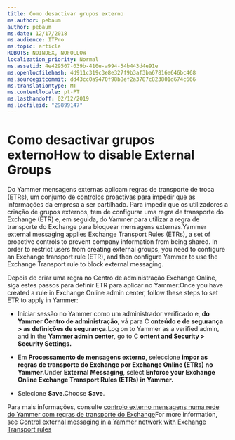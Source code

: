 ```yaml
---
title: Como desactivar grupos externo
ms.author: pebaum
author: pebaum
ms.date: 12/17/2018
ms.audience: ITPro
ms.topic: article
ROBOTS: NOINDEX, NOFOLLOW
localization_priority: Normal
ms.assetid: 4e429507-039b-410e-a994-54b443d4e91e
ms.openlocfilehash: 4d911c319c3e8e327f9b3af3ba67816e646bc468
ms.sourcegitcommit: dd43cc0a9470f98b8ef2a3787c823801d674c666
ms.translationtype: MT
ms.contentlocale: pt-PT
ms.lasthandoff: 02/12/2019
ms.locfileid: "29899147"
---
```

# <a name="how-to-disable-external-groups"></a><span data-ttu-id="6d71e-102">Como desactivar grupos externo</span><span class="sxs-lookup"><span data-stu-id="6d71e-102">How to disable External Groups</span></span>

<span data-ttu-id="6d71e-p101">Do Yammer mensagens externas aplicam regras de transporte de troca (ETRs), um conjunto de controlos proactivas para impedir que as informações da empresa a ser partilhado. Para impedir que os utilizadores a criação de grupos externos, tem de configurar uma regra de transporte do Exchange (ETR) e, em seguida, do Yammer para utilizar a regra de transporte do Exchange para bloquear mensagens externas.</span><span class="sxs-lookup"><span data-stu-id="6d71e-p101">Yammer external messaging applies Exchange Transport Rules (ETRs), a set of proactive controls to prevent company information from being shared. In order to restrict users from creating external groups, you need to configure an Exchange transport rule (ETR), and then configure Yammer to use the Exchange Transport rule to block external messaging.</span></span> 
  
<span data-ttu-id="6d71e-105">Depois de criar uma regra no Centro de administração Exchange Online, siga estes passos para definir ETR para aplicar no Yammer:</span><span class="sxs-lookup"><span data-stu-id="6d71e-105">Once you have created a rule in Exchange Online admin center, follow these steps to set ETR to apply in Yammer:</span></span>
  
- <span data-ttu-id="6d71e-106">Iniciar sessão no Yammer como um administrador verificado e, **do Yammer Centro de administração**, vá para C **onteúdo e de segurança \> as definições de segurança.**</span><span class="sxs-lookup"><span data-stu-id="6d71e-106">Log on to Yammer as a verified admin, and in the **Yammer admin center**, go to C **ontent and Security \> Security Settings.**</span></span>
    
- <span data-ttu-id="6d71e-107">Em **Processamento de mensagens externo**, seleccione **impor as regras de transporte do Exchange por Exchange Online (ETRs) no Yammer.**</span><span class="sxs-lookup"><span data-stu-id="6d71e-107">Under **External Messaging**, select **Enforce your Exchange Online Exchange Transport Rules (ETRs) in Yammer.**</span></span>
    
- <span data-ttu-id="6d71e-108">Selecione **Save**.</span><span class="sxs-lookup"><span data-stu-id="6d71e-108">Choose **Save**.</span></span> 
    
<span data-ttu-id="6d71e-109">Para mais informações, consulte [controlo externo mensagens numa rede do Yammer com regras de transporte do Exchange](https://support.office.com/article/Control-external-messaging-in-a-Yammer-network-with-Exchange-Transport-Rules-f8fd6403-c8f3-4307-9230-65304d6000d9)</span><span class="sxs-lookup"><span data-stu-id="6d71e-109">For more information, see [Control external messaging in a Yammer network with Exchange Transport rules](https://support.office.com/article/Control-external-messaging-in-a-Yammer-network-with-Exchange-Transport-Rules-f8fd6403-c8f3-4307-9230-65304d6000d9)</span></span>
  

